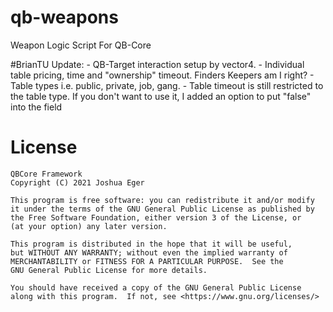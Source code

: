 # qb-weapons
Weapon Logic Script For QB-Core

#BrianTU Update:
    - QB-Target interaction setup by vector4.
    - Individual table pricing, time and "ownership" timeout. Finders Keepers am I right?
    - Table types i.e. public, private, job, gang.
    - Table timeout is still restricted to the table type. If you don't want to use it, I added an option to put "false" into the field 

# License

    QBCore Framework
    Copyright (C) 2021 Joshua Eger

    This program is free software: you can redistribute it and/or modify
    it under the terms of the GNU General Public License as published by
    the Free Software Foundation, either version 3 of the License, or
    (at your option) any later version.

    This program is distributed in the hope that it will be useful,
    but WITHOUT ANY WARRANTY; without even the implied warranty of
    MERCHANTABILITY or FITNESS FOR A PARTICULAR PURPOSE.  See the
    GNU General Public License for more details.

    You should have received a copy of the GNU General Public License
    along with this program.  If not, see <https://www.gnu.org/licenses/>
